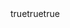 ---
name: Song request
description: Suggest a song to add to the game
labels: ["song request"]
body:
  - type: input
    id: url
    attributes:
      label: SoundCloud URL
      placeholder: https://soundcloud.com/artist/track
    validations:
      required: true
  - type: input
    id: answer
    attributes:
      label: Display text (answer)
      placeholder: ARTIST - Track Title
    validations:
      required: true
  - type: textarea
    id: notes
    attributes:
      label: Notes
      description: Optional context or alternatives.
    validations:
      required: false
---
